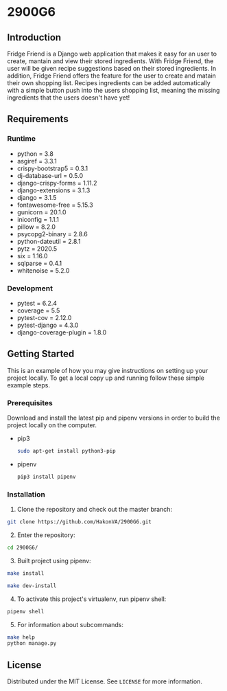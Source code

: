 # 2900G6

## Introduction
Fridge Friend is a Django web application that makes it easy for an user to create, mantain and view their stored ingredients. With Fridge Friend, the user will be given recipe suggestions based on their stored ingredients. In addition, Fridge Friend offers the feature for the user to create and matain their own shopping list. Recipes ingredients can be added automatically with a simple button push into the users shopping list, meaning the missing ingredients that the users doesn't have yet! 

## Requirements
### Runtime
- python = 3.8
- asgiref = 3.3.1
- crispy-bootstrap5 = 0.3.1
- dj-database-url = 0.5.0
- django-crispy-forms = 1.11.2
- django-extensions = 3.1.3
- django = 3.1.5
- fontawesome-free = 5.15.3
- gunicorn = 20.1.0
- iniconfig = 1.1.1
- pillow = 8.2.0
- psycopg2-binary = 2.8.6
- python-dateutil = 2.8.1
- pytz = 2020.5
- six = 1.16.0
- sqlparse = 0.4.1
- whitenoise = 5.2.0

### Development
- pytest = 6.2.4
- coverage = 5.5
- pytest-cov = 2.12.0
- pytest-django = 4.3.0
- django-coverage-plugin = 1.8.0

## Getting Started
This is an example of how you may give instructions on setting up your project locally. To get a local copy up and running follow these simple example steps.

### Prerequisites
Download and install the latest pip and pipenv versions in order to build the project locally on the computer.
* pip3
  ```bash
  sudo apt-get install python3-pip
  ```
* pipenv
  ```bash
  pip3 install pipenv
  ```

### Installation 

1. Clone the repository and check out the master branch:
  ```bash
  git clone https://github.com/HakonVA/2900G6.git
  ```
2. Enter the repository: 
  ```bash
  cd 2900G6/
  ```
3. Built project using pipenv:
  ```bash
  make install
  ```  
  ```bash
  make dev-install
  ```  
4. To activate this project's virtualenv, run pipenv shell:
  ```bash
  pipenv shell
  ```
5. For information about subcommands:   
  ```bash
  make help
  python manage.py
  ```

## License

Distributed under the MIT License. See `LICENSE` for more information.
